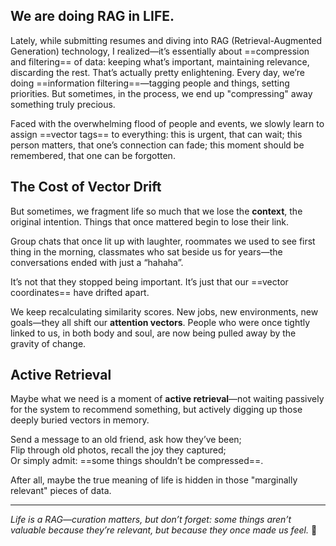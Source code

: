 ## We are doing RAG in LIFE.

Lately, while submitting resumes and diving into RAG (Retrieval-Augmented Generation) technology, I realized—it’s essentially about ==compression and filtering== of data: keeping what’s important, maintaining relevance, discarding the rest. That’s actually pretty enlightening. Every day, we’re doing ==information filtering==—tagging people and things, setting priorities. But sometimes, in the process, we end up "compressing" away something truly precious.

Faced with the overwhelming flood of people and events, we slowly learn to assign ==vector tags== to everything: this is urgent, that can wait; this person matters, that one’s connection can fade; this moment should be remembered, that one can be forgotten.

## The Cost of Vector Drift

But sometimes, we fragment life so much that we lose the **context**, the original intention. Things that once mattered begin to lose their link.

Group chats that once lit up with laughter, roommates we used to see first thing in the morning, classmates who sat beside us for years—the conversations ended with just a “hahaha”.

It’s not that they stopped being important. It’s just that our ==vector coordinates== have drifted apart.

We keep recalculating similarity scores. New jobs, new environments, new goals—they all shift our **attention vectors**. People who were once tightly linked to us, in both body and soul, are now being pulled away by the gravity of change.

## Active Retrieval

Maybe what we need is a moment of **active retrieval**—not waiting passively for the system to recommend something, but actively digging up those deeply buried vectors in memory.

Send a message to an old friend, ask how they’ve been;  
Flip through old photos, recall the joy they captured;  
Or simply admit: ==some things shouldn’t be compressed==.

After all, maybe the true meaning of life is hidden in those "marginally relevant" pieces of data.

---

_Life is a RAG—curation matters, but don’t forget: some things aren’t valuable because they’re relevant, but because they once made us feel._ 🌟
